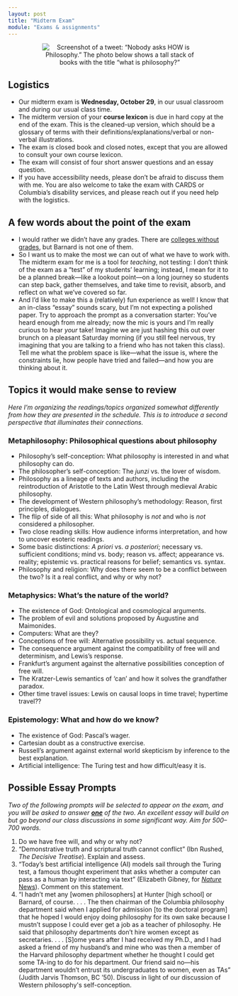 ```yaml
---
layout: post
title: "Midterm Exam"
module: "Exams & assignments"
---
```


<center>
<img src="{{ site.baseurl }}/assets/how-is-philosophy.jpg" class="img-fluid mb-5" style="max-width: 350px;" alt="Screenshot of a tweet: “Nobody asks HOW is Philosophy.” The photo below shows a tall stack of books with the title “what is philosophy?”">
</center>

## Logistics

- Our midterm exam is **Wednesday, October 29**, in our usual classroom and during our usual class time.
- The midterm version of your **course lexicon** is due in hard copy at the end of the exam. This is the cleaned-up version, which should be a glossary of terms with their definitions/explanations/verbal or non-verbal illustrations.
- The exam is closed book and closed notes, except that you are allowed to consult your own course lexicon.
- The exam will consist of four short answer questions and an essay question.
- If you have accessibility needs, please don’t be afraid to discuss them with me. You are also welcome to take the exam with CARDS or Columbia’s disability services, and please reach out if you need help with the logistics.

## A few words about the point of the exam

- I would rather we didn’t have any grades. There are [colleges without grades](https://gradingforgrowth.com/p/a-college-that-has-never-had-grades), but Barnard is not one of them.
- So I want us to make the most we can out of what we have to work with. The midterm exam for me is a tool for *teaching*, not testing: I don’t think of the exam as a “test” of my students’ learning; instead, I mean for it to be a planned break—like a lookout point—on a long journey so students can step back, gather themselves, and take time to revisit, absorb, and reflect on what we’ve covered so far.
- And I’d like to make this a (relatively) fun experience as well! I know that an in-class “essay” sounds scary, but I’m not expecting a polished paper. Try to approach the prompt as a conversation starter: You’ve heard enough from me already; now the mic is yours and I’m really curious to hear *your* take! Imagine we are just hashing this out over brunch on a pleasant Saturday morning (if you still feel nervous, try imagining that you are talking to a friend who has not taken this class). Tell me what the problem space is like—what the issue is, where the constraints lie, how people have tried and failed—and how you are thinking about it.

## Topics it would make sense to review

*Here I’m organizing the readings/topics organized somewhat differently from how they are presented in the schedule. This is to introduce a second perspective that illuminates their connections.* 

### Metaphilosophy: Philosophical questions about philosophy

- Philosophy’s self-conception: What philosophy is interested in and what philosophy can do.
- The philosopher’s self-conception: The *junzi* vs. the lover of wisdom.
- Philosophy as a lineage of texts and authors, including the reintroduction of Aristotle to the Latin West through medieval Arabic philosophy.
- The development of Western philosophy’s methodology: Reason, first principles, dialogues.
- The flip of side of all this: What philosophy is *not* and who is *not* considered a philosopher.
- Two close reading skills: How audience informs interpretation, and how to uncover esoteric readings.
- Some basic distinctions: *A priori* vs. *a posteriori*; necessary vs. sufficient conditions; mind vs. body; reason vs. affect; appearance vs. reality; epistemic vs. practical reasons for belief; semantics vs. syntax.
- Philosophy and religion: Why does there seem to be a conflict between the two? Is it a real conflict, and why or why not?

### Metaphysics: What’s the nature of the world?

- The existence of God: Ontological and cosmological arguments.
- The problem of evil and solutions proposed by Augustine and Maimonides.
- Computers: What are they?
- Conceptions of free will: Alternative possibility vs. actual sequence.
- The consequence argument against the compatibility of free will and determinism, and Lewis’s response.
- Frankfurt’s argument against the alternative possibilities conception of free will.
- The Kratzer-Lewis semantics of ‘can’ and how it solves the grandfather paradox.
- Other time travel issues: Lewis on causal loops in time travel; hypertime travel??

### Epistemology: What and how do we know?

- The existence of God: Pascal’s wager.
- Cartesian doubt as a constructive exercise.
- Russell’s argument against external world skepticism by inference to the best explanation.
- Artificial intelligence: The Turing test and how difficult/easy it is.

## Possible Essay Prompts

*Two of the following prompts will be selected to appear on the exam, and you will be asked to answer <u><strong>one</strong></u> of the two. An excellent essay will build on but go beyond our class discussions in some significant way. Aim for 500–700 words.*

1. Do we have free will, and why or why not?
2. “Demonstrative truth and scriptural truth cannot conflict” (Ibn Rushed, *The Decisive Treatise*). Explain and assess.
3. “Today’s best artificial intelligence (AI) models sail through the Turing test, a famous thought experiment that asks whether a computer can pass as a human by interacting via text” (Elizabeth Gibney, for [*Nature* News](https://www.nature.com/articles/d41586-025-03386-w)). Comment on this statement.
4. “I hadn’t met any [women philosophers] at Hunter [high school] or Barnard, of course. . . . The then chairman of the Columbia philosophy department said when I applied for admission [to the doctoral program] that he hoped I would enjoy doing philosophy for its own sake because I mustn’t suppose I could ever get a job as a teacher of philosophy. He said that philosophy departments don’t hire women except as secretaries. . . . [S]ome years after I had received my Ph.D., and I had asked a friend of my husband’s and mine who was then a member of the Harvard philosophy department whether he thought I could get some TA-ing to do for his department. Our friend said no—his department wouldn’t entrust its undergraduates to women, even as TAs” (Judith Jarvis Thomson, BC ’50). Discuss in light of our discussion of Western philosophy's self-conception.
